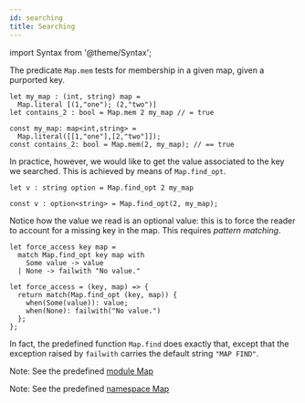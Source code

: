 ```yaml
---
id: searching
title: Searching
---
```


import Syntax from '@theme/Syntax';

The predicate `Map.mem` tests for membership in a given map, given a
purported key.

<Syntax syntax="cameligo">

```cameligo group=map_searching
let my_map : (int, string) map =
  Map.literal [(1,"one"); (2,"two")]
let contains_2 : bool = Map.mem 2 my_map // = true
```

</Syntax>

<Syntax syntax="jsligo">

```jsligo group=map_searching
const my_map: map<int,string> =
  Map.literal([[1,"one"],[2,"two"]]);
const contains_2: bool = Map.mem(2, my_map); // == true
```

</Syntax>

In practice, however, we would like to get the value associated to the
key we searched. This is achieved by means of `Map.find_opt`.

<Syntax syntax="cameligo">

```cameligo group=map_searching
let v : string option = Map.find_opt 2 my_map
```

</Syntax>

<Syntax syntax="jsligo">

```jsligo group=map_searching
const v : option<string> = Map.find_opt(2, my_map);
```

</Syntax>

Notice how the value we read is an optional value: this is to force
the reader to account for a missing key in the map. This requires
*pattern matching*.

<Syntax syntax="cameligo">

```cameligo group=map_searching
let force_access key map =
  match Map.find_opt key map with
    Some value -> value
  | None -> failwith "No value."
```

</Syntax>

<Syntax syntax="jsligo">

```jsligo group=map_searching
let force_access = (key, map) => {
  return match(Map.find_opt (key, map)) {
    when(Some(value)): value;
    when(None): failwith("No value.")
  };
};
```

</Syntax>

In fact, the predefined function `Map.find` does exactly that, except
that the exception raised by `failwith` carries the default string
`"MAP FIND"`.

<Syntax syntax="cameligo">

Note: See the predefined
[module Map](../reference/map-reference)

</Syntax>

<Syntax syntax="jsligo">

Note: See the predefined
[namespace Map](../reference/map-reference)

</Syntax>
